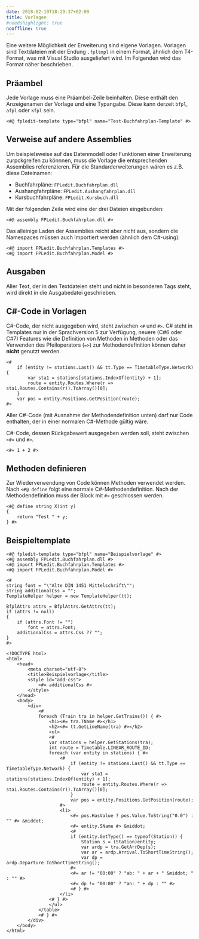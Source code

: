 ```yaml
---
date: 2018-02-10T18:29:37+02:00
title: Vorlagen
#needshighlight: true
nooffline: true
---
```


Eine weitere Möglichkeit der Erweiterung sind eigene Vorlagen. Vorlagen sind Textdateien mit der Endung `.fpltmpl` in einem Format, ähnlich dem T4-Format, was mit Visual Studio ausgeliefert wird. Im Folgenden wird das Format näher beschrieben.

## Präambel

Jede Vorlage muss eine Präambel-Zeile beinhalten. Diese enthält den Anzeigenamen der Vorlage und eine Typangabe. Diese kann derzeit `bfpl`, `afpl` oder `kfpl` sein.

```nohighlight
<#@ fpledit-template type="bfpl" name="Test-Buchfahrplan-Template" #>
```

## Verweise auf andere Assemblies
Um beispielsweise auf das Datenmodell oder Funktionen einer Erweiterung zurpckgreifen zu könnnen, muss die Vorlage die entsprechenden Assemblies referenzieren. Für die Standarderweiterungen wären es z.B. diese Dateinamen:

* Buchfahrpläne: `FPLedit.Buchfahrplan.dll`
* Aushangfahrpläne: `FPLedit.Aushangfahrplan.dll`
* Kursbuchfahrpläne: `FPLedit.Kursbuch.dll`

Mit der folgenden Zeile wird eine der drei Dateien eingebunden:

```nohighlight
<#@ assembly FPLedit.Buchfahrplan.dll #>
```

Das alleinige Laden der Assemblies reicht aber nicht aus, sondern die Namespaces müssen auch Importiert werden (ähnlich dem C#-using):

```nohighlight
<#@ import FPLedit.Buchfahrplan.Templates #>
<#@ import FPLedit.Buchfahrplan.Model #>
```

## Ausgaben
Aller Text, der in den Textdateien steht und nicht in besonderen Tags steht, wird direkt in die Ausgabedatei geschrieben.

## C#-Code in Vorlagen
C#-Code, der nicht ausgegeben wird, steht zwischen `<#` und `#>`. C# steht in Templates nur in der Sprachversion 5 zur Verfügung, neuere (C#6 oder C#7) Features wie die Definition von Methoden in Methoden oder das Verwenden des Pfeiloperators (`=>`) zur Methodendefinition können daher **nicht** genutzt werden.

```nohighlight
<#
	if (entity != stations.Last() && tt.Type == TimetableType.Network) {
		var sta1 = stations[stations.IndexOf(entity) + 1];
		route = entity.Routes.Where(r => sta1.Routes.Contains(r)).ToArray()[0];
	}
	var pos = entity.Positions.GetPosition(route);
#>
```

Aller C#-Code (mit Ausnahme der Methodendefinition unten) darf nur Code enthalten, der in einer normalen C#-Methode gültig wäre.

C#-Code, dessen Rückgabewert ausgegeben werden soll, steht zwischen `<#=` und `#>`.

```nohighlight
<#= 1 + 2 #>
```

## Methoden definieren
Zur Wiederverwendung von Code können Methoden verwendet werden. Nach `<#@ define` folgt eine normale C#-Methodendefinition. Nach der Methodendefinition muss der Block mit `#>` geschlossen werden.

```nohighlight
<#@ define string X(int y)
{
    return "Test " + y;
} #>
```

## Beispieltemplate
```nohighlight
<#@ fpledit-template type="bfpl" name="Beispielvorlage" #>
<#@ assembly FPLedit.Buchfahrplan.dll #>
<#@ import FPLedit.Buchfahrplan.Templates #>
<#@ import FPLedit.Buchfahrplan.Model #>

<#
string font = "\"Alte DIN 1451 Mittelschrift\"";
string additionalCss = "";
TemplateHelper helper = new TemplateHelper(tt);

BfplAttrs attrs = BfplAttrs.GetAttrs(tt);
if (attrs != null)
{
    if (attrs.Font != "")
        font = attrs.Font;
    additionalCss = attrs.Css ?? "";
}
#>

<!DOCTYPE html>
<html>
	<head>
		<meta charset="utf-8">
		<title>Beispielvorlage</title>
		<style id="add-css">
			<#= additionalCss #>
		</style>
	</head>
	<body>
		<div>
			<#
			foreach (Train tra in helper.GetTrains()) { #>
				<h1><#= tra.TName #></h1>
				<h2><#= tt.GetLineName(tra) #></h2>
				<ul>
				<#
				var stations = helper.GetStations(tra);
				int route = Timetable.LINEAR_ROUTE_ID;
				foreach (var entity in stations) { #>
					<#
						if (entity != stations.Last() && tt.Type == TimetableType.Network) {
							var sta1 = stations[stations.IndexOf(entity) + 1];
							route = entity.Routes.Where(r => sta1.Routes.Contains(r)).ToArray()[0];
						}
						var pos = entity.Positions.GetPosition(route);
					#>
					<li>
						<#= pos.HasValue ? pos.Value.ToString("0.0") : "" #> &middot;
						<#= entity.SName #> &middot;
						<#
						if (entity.GetType() == typeof(Station)) {
							Station s = (Station)entity;
							var ardp = tra.GetArrDep(s);
							var ar = ardp.Arrival.ToShortTimeString();
							var dp = ardp.Departure.ToShortTimeString();
						#>
						<#= ar != "00:00" ? "ab: " + ar + " &middot; " : "" #>
						<#= dp != "00:00" ? "an: " + dp : "" #>
						<# } #>
					</li>
				<# } #>
				</ul>
			</table>
			<# } #>
		</div>
	</body>
</html>
```
